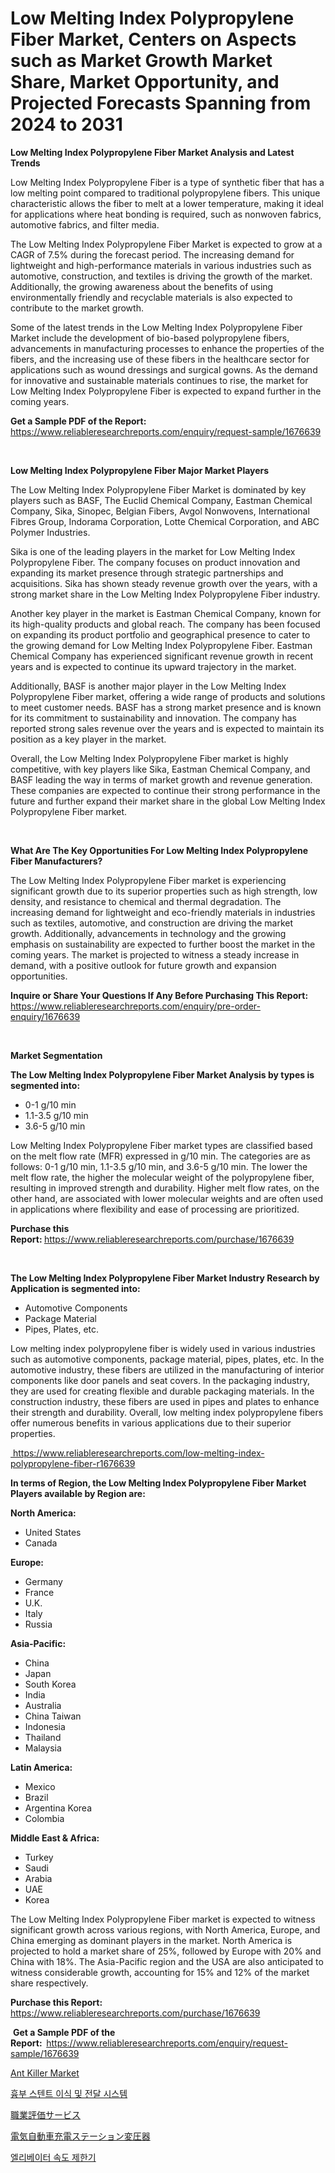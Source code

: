 <p><h1>Low Melting Index Polypropylene Fiber Market, Centers on Aspects such as Market Growth Market Share, Market Opportunity, and Projected Forecasts Spanning from 2024 to 2031</h1></p><p><strong>Low Melting Index Polypropylene Fiber Market Analysis and Latest Trends</strong></p>
<p><p>Low Melting Index Polypropylene Fiber is a type of synthetic fiber that has a low melting point compared to traditional polypropylene fibers. This unique characteristic allows the fiber to melt at a lower temperature, making it ideal for applications where heat bonding is required, such as nonwoven fabrics, automotive fabrics, and filter media.</p><p>The Low Melting Index Polypropylene Fiber Market is expected to grow at a CAGR of 7.5% during the forecast period. The increasing demand for lightweight and high-performance materials in various industries such as automotive, construction, and textiles is driving the growth of the market. Additionally, the growing awareness about the benefits of using environmentally friendly and recyclable materials is also expected to contribute to the market growth.</p><p>Some of the latest trends in the Low Melting Index Polypropylene Fiber Market include the development of bio-based polypropylene fibers, advancements in manufacturing processes to enhance the properties of the fibers, and the increasing use of these fibers in the healthcare sector for applications such as wound dressings and surgical gowns. As the demand for innovative and sustainable materials continues to rise, the market for Low Melting Index Polypropylene Fiber is expected to expand further in the coming years.</p></p>
<p><strong>Get a Sample PDF of the Report:&nbsp;</strong> <a href="https://www.reliableresearchreports.com/enquiry/request-sample/1676639">https://www.reliableresearchreports.com/enquiry/request-sample/1676639</a></p>
<p>&nbsp;</p>
<p><strong>Low Melting Index Polypropylene Fiber Major Market Players</strong></p>
<p><p>The Low Melting Index Polypropylene Fiber Market is dominated by key players such as BASF, The Euclid Chemical Company, Eastman Chemical Company, Sika, Sinopec, Belgian Fibers, Avgol Nonwovens, International Fibres Group, Indorama Corporation, Lotte Chemical Corporation, and ABC Polymer Industries.</p><p>Sika is one of the leading players in the market for Low Melting Index Polypropylene Fiber. The company focuses on product innovation and expanding its market presence through strategic partnerships and acquisitions. Sika has shown steady revenue growth over the years, with a strong market share in the Low Melting Index Polypropylene Fiber industry.</p><p>Another key player in the market is Eastman Chemical Company, known for its high-quality products and global reach. The company has been focused on expanding its product portfolio and geographical presence to cater to the growing demand for Low Melting Index Polypropylene Fiber. Eastman Chemical Company has experienced significant revenue growth in recent years and is expected to continue its upward trajectory in the market.</p><p>Additionally, BASF is another major player in the Low Melting Index Polypropylene Fiber market, offering a wide range of products and solutions to meet customer needs. BASF has a strong market presence and is known for its commitment to sustainability and innovation. The company has reported strong sales revenue over the years and is expected to maintain its position as a key player in the market.</p><p>Overall, the Low Melting Index Polypropylene Fiber market is highly competitive, with key players like Sika, Eastman Chemical Company, and BASF leading the way in terms of market growth and revenue generation. These companies are expected to continue their strong performance in the future and further expand their market share in the global Low Melting Index Polypropylene Fiber market.</p></p>
<p>&nbsp;</p>
<p><strong>What Are The Key Opportunities For Low Melting Index Polypropylene Fiber Manufacturers?</strong></p>
<p><p>The Low Melting Index Polypropylene Fiber market is experiencing significant growth due to its superior properties such as high strength, low density, and resistance to chemical and thermal degradation. The increasing demand for lightweight and eco-friendly materials in industries such as textiles, automotive, and construction are driving the market growth. Additionally, advancements in technology and the growing emphasis on sustainability are expected to further boost the market in the coming years. The market is projected to witness a steady increase in demand, with a positive outlook for future growth and expansion opportunities.</p></p>
<p><strong>Inquire or Share Your Questions If Any Before Purchasing This Report:</strong> <a href="https://www.reliableresearchreports.com/enquiry/pre-order-enquiry/1676639">https://www.reliableresearchreports.com/enquiry/pre-order-enquiry/1676639</a></p>
<p>&nbsp;</p>
<p><strong>Market Segmentation</strong></p>
<p><strong>The Low Melting Index Polypropylene Fiber Market Analysis by types is segmented into:</strong></p>
<p><ul><li>0-1 g/10 min</li><li>1.1-3.5 g/10 min</li><li>3.6-5 g/10 min</li></ul></p>
<p><p>Low Melting Index Polypropylene Fiber market types are classified based on the melt flow rate (MFR) expressed in g/10 min. The categories are as follows: 0-1 g/10 min, 1.1-3.5 g/10 min, and 3.6-5 g/10 min. The lower the melt flow rate, the higher the molecular weight of the polypropylene fiber, resulting in improved strength and durability. Higher melt flow rates, on the other hand, are associated with lower molecular weights and are often used in applications where flexibility and ease of processing are prioritized.</p></p>
<p><strong>Purchase this Report:&nbsp;</strong><a href="https://www.reliableresearchreports.com/purchase/1676639">https://www.reliableresearchreports.com/purchase/1676639</a></p>
<p>&nbsp;</p>
<p><strong>The Low Melting Index Polypropylene Fiber Market Industry Research by Application is segmented into:</strong></p>
<p><ul><li>Automotive Components</li><li>Package Material</li><li>Pipes, Plates, etc.</li></ul></p>
<p><p>Low melting index polypropylene fiber is widely used in various industries such as automotive components, package material, pipes, plates, etc. In the automotive industry, these fibers are utilized in the manufacturing of interior components like door panels and seat covers. In the packaging industry, they are used for creating flexible and durable packaging materials. In the construction industry, these fibers are used in pipes and plates to enhance their strength and durability. Overall, low melting index polypropylene fibers offer numerous benefits in various applications due to their superior properties.</p></p>
<p><a href="https://www.reliableresearchreports.com/low-melting-index-polypropylene-fiber-r1676639">&nbsp;https://www.reliableresearchreports.com/low-melting-index-polypropylene-fiber-r1676639</a></p>
<p><strong>In terms of Region, the Low Melting Index Polypropylene Fiber Market Players available by Region are:</strong></p>
<p>
    <p> <strong> North America: </strong>
        <ul>
            <li>United States</li>
            <li>Canada</li>
        </ul>
        </p> 
    <p> <strong> Europe: </strong>
        <ul>
            <li>Germany</li>
            <li>France</li>
            <li>U.K.</li>
            <li>Italy</li>
            <li>Russia</li>
        </ul>
        </p> 
    <p> <strong> Asia-Pacific: </strong>
        <ul>
            <li>China</li>
            <li>Japan</li>
            <li>South Korea</li>
            <li>India</li>
            <li>Australia</li>
            <li>China Taiwan</li>
            <li>Indonesia</li>
            <li>Thailand</li>
            <li>Malaysia</li>
        </ul>
        </p> 
    <p> <strong> Latin America: </strong>
        <ul>
            <li>Mexico</li>
            <li>Brazil</li>
            <li>Argentina Korea</li>
            <li>Colombia</li>
        </ul>
        </p> 
    <p> <strong> Middle East & Africa: </strong>
        <ul>
            <li>Turkey</li>
            <li>Saudi</li>
            <li>Arabia</li>
            <li>UAE</li>
            <li>Korea</li>
        </ul>
    </p>
    </p>
<p><p>The Low Melting Index Polypropylene Fiber market is expected to witness significant growth across various regions, with North America, Europe, and China emerging as dominant players in the market. North America is projected to hold a market share of 25%, followed by Europe with 20% and China with 18%. The Asia-Pacific region and the USA are also anticipated to witness considerable growth, accounting for 15% and 12% of the market share respectively.</p></p>
<p><strong>Purchase this Report: </strong><a href="https://www.reliableresearchreports.com/purchase/1676639">https://www.reliableresearchreports.com/purchase/1676639</a></p>
<p>&nbsp;<strong>Get a Sample PDF of the Report:&nbsp;&nbsp;</strong><a href="https://www.reliableresearchreports.com/enquiry/request-sample/1676639">https://www.reliableresearchreports.com/enquiry/request-sample/1676639</a></p>
<p><strong></strong></p>
<p><p><a href="https://github.com/LaceyZemlak1/Market-Research-Report-List-1/blob/main/ant-killer-market.md">Ant Killer Market</a></p><p><a href="https://github.com/rcabello548/Market-Research-Report-List-1/blob/main/875231790491.md">흉부 스텐트 이식 및 전달 시스템</a></p><p><a href="https://github.com/decker5351/Market-Research-Report-List-1/blob/main/767633899099.md">職業評価サービス</a></p><p><a href="https://github.com/KaydenJohns1964/Market-Research-Report-List-1/blob/main/134518899097.md">電気自動車充電ステーション変圧器</a></p><p><a href="https://github.com/KellyLyncyh543964/Market-Research-Report-List-2/blob/main/929823990490.md">엘리베이터 속도 제한기</a></p></p>